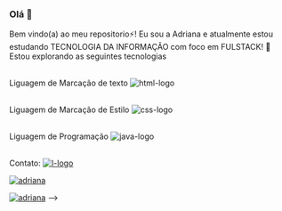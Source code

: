### Olá 👋

Bem vindo(a) ao meu repositorio⚡!
Eu sou a Adriana e atualmente estou estudando TECNOLOGIA DA INFORMAÇÃO com foco em FULSTACK!
🤔Estou explorando as seguintes tecnologias 

<br>Liguagem de Marcação de texto <img src="https://img.shields.io/badge/HTML5-E34F26?style=for-the-badge&logo=html5&logoColor=white" alt="html-logo"/>

<br>Liguagem de Marcação de Estilo <img src="https://img.shields.io/badge/CSS3-1572B6?style=for-the-badge&logo=css3&logoColor=white" alt="css-logo"/>

<br>Liguagem de Programação <img src="https://img.shields.io/badge/JavaScript-323330?style=for-the-badge&logo=javascript&logoColor=F7DF1E" alt="java-logo"/>

<br>Contato: <a href="https://www.linkedin.com/in/adriana-fs/"/><img src="https://img.shields.io/badge/LinkedIn-0077B5?style=for-the-badge&logo=linkedin&logoColor=white" alt="l-logo"/>

[![adriana](https://github-readme-stats.vercel.app/api?username=Adriana39)](https://github.com/anuraghazra/github-readme-stats)

[![adriana](https://github-readme-stats.vercel.app/api/top-langs/?username=Adriana39)](https://github.com/anuraghazra/github-readme-stats)
-->
